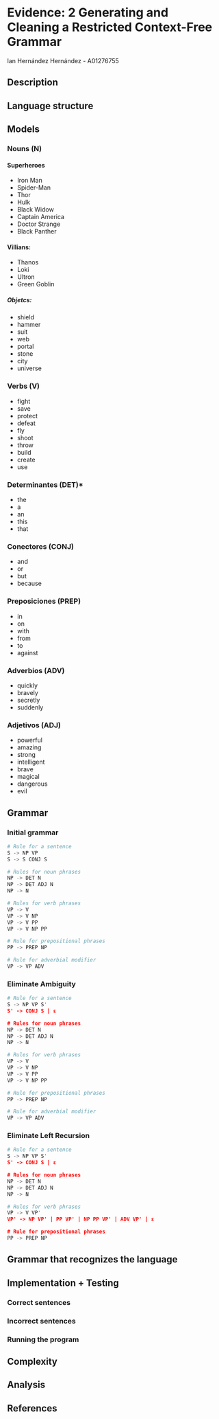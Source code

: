 # Evidence: 2 Generating and Cleaning a Restricted Context-Free Grammar
Ian Hernández Hernández - A01276755

## Description

## Language structure
## Models
### Nouns (N)
#### Superheroes
* Iron Man
* Spider-Man
* Thor
* Hulk
* Black Widow
* Captain America
* Doctor Strange
* Black Panther

#### Villians:
* Thanos
* Loki
* Ultron
* Green Goblin

##### Objetcs:
* shield
* hammer
* suit
* web
* portal
* stone
* city
* universe

### Verbs (V)
* fight
* save
* protect
* defeat
* fly
* shoot
* throw
* build
* create
* use

### Determinantes (DET)* 
* the
* a
* an
* this
* that

### Conectores (CONJ)
* and
* or
* but
* because

### Preposiciones (PREP)
* in
* on
* with
* from
* to
* against

### Adverbios (ADV)
* quickly
* bravely
* secretly
* suddenly

### Adjetivos (ADJ)
* powerful
* amazing
* strong
* intelligent
* brave
* magical
* dangerous
* evil

## Grammar
### Initial grammar
```python
# Rule for a sentence
S -> NP VP
S -> S CONJ S

# Rules for noun phrases
NP -> DET N
NP -> DET ADJ N
NP -> N

# Rules for verb phrases
VP -> V
VP -> V NP
VP -> V PP
VP -> V NP PP

# Rule for prepositional phrases
PP -> PREP NP

# Rule for adverbial modifier
VP -> VP ADV
```

### Eliminate Ambiguity
```python
# Rule for a sentence
S -> NP VP S'
S' -> CONJ S | ε

# Rules for noun phrases
NP -> DET N
NP -> DET ADJ N
NP -> N

# Rules for verb phrases
VP -> V
VP -> V NP
VP -> V PP
VP -> V NP PP

# Rule for prepositional phrases
PP -> PREP NP

# Rule for adverbial modifier
VP -> VP ADV
```
### Eliminate Left Recursion
```python
# Rule for a sentence
S -> NP VP S'
S' -> CONJ S | ε

# Rules for noun phrases
NP -> DET N
NP -> DET ADJ N
NP -> N

# Rules for verb phrases
VP -> V VP'
VP' -> NP VP' | PP VP' | NP PP VP' | ADV VP' | ε

# Rule for prepositional phrases
PP -> PREP NP
```
## Grammar that recognizes the language
## Implementation + Testing
### Correct sentences
### Incorrect sentences
### Running the program
## Complexity
## Analysis
## References


